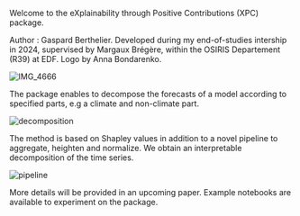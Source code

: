 Welcome to the eXplainability through Positive Contributions (XPC) package.

Author : Gaspard Berthelier. 
Developed during my end-of-studies intership in 2024, supervised by Margaux Brégère, within the OSIRIS Departement (R39) at EDF. Logo by Anna Bondarenko.

![IMG_4666](https://github.com/user-attachments/assets/2d97d263-1390-44b5-9b81-a475628fbc57)

The package enables to decompose the forecasts of a model according to specified parts, e.g a climate and non-climate part.

![decomposition](https://github.com/user-attachments/assets/ff3ca909-2483-4d99-a11b-cbf8953bb090)

The method is based on Shapley values in addition to a novel pipeline to aggregate, heighten and normalize. We obtain an interpretable decomposition of the time series.

![pipeline](https://github.com/user-attachments/assets/2e0f54ab-5409-42a1-b254-40aa804247b0)

More details will be provided in an upcoming paper. Example notebooks are available to experiment on the package.
